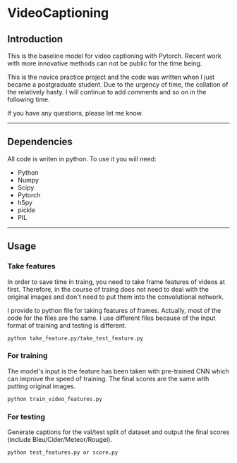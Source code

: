 # VideoCaptioning
## Introduction

This is the baseline model for video captioning with Pytorch. Recent work with more innovative methods can not be public for the time being.

This is the novice practice project and the code was written when I just became a postgraduate student. Due to the urgency of time, the collation of the relatively hasty. I will continue to add comments and so on in the following time.

If you have any questions, please let me know. 

-------
## Dependencies

All code is writen in python. To use it you will need:

* Python
* Numpy
* Scipy
* Pytorch
* h5py
* pickle
* PIL

-------
## Usage

### Take features

In order to save time in traing, you need to take frame features of videos at first. Therefore, in the course of traing does not need to deal with the original images and don't need to put them into the convolutional network.

I provide to python file for taking features of frames. Actually, most of the code for the files are the same. I use different files because of the input format of training and testing is different.

```
python take_feature.py/take_test_feature.py
```

### For training

The model's input is the feature has been taken with pre-trained CNN which can improve the speed of training. The final scores are the same with putting original images.

```
python train_video_features.py
```

### For testing

Generate captions for the val/test split of dataset and output the final scores (include Bleu/Cider/Meteor/Rougel).

```
python test_features.py or score.py
```
